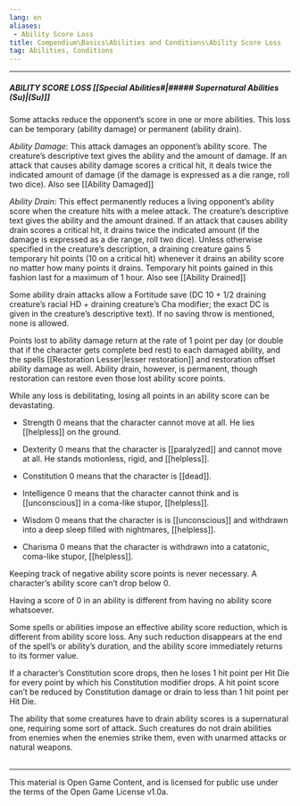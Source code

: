 ```yaml
---
lang: en
aliases:
 - Ability Score Loss
title: Compendium\Basics\Abilities and Conditions\Ability Score Loss
tag: Abilities, Conditions
---
```


---
##### ABILITY SCORE LOSS [[Special Abilities#|##### Supernatural Abilities (Su)|(Su)]]

Some attacks reduce the opponent’s score in one or more abilities. This loss can be temporary (ability damage) or permanent (ability drain).

_Ability Damage_: This attack damages an opponent’s ability score. The creature’s descriptive text gives the ability and the amount of damage. If an attack that causes ability damage scores a critical hit, it deals twice the indicated amount of damage (if the damage is expressed as a die range, roll two dice). Also see [[Ability Damaged]]

_Ability Drain_: This effect permanently reduces a living opponent’s ability score when the creature hits with a melee attack. The creature’s descriptive text gives the ability and the amount drained. If an attack that causes ability drain scores a critical hit, it drains twice the indicated amount (if the damage is expressed as a die range, roll two dice). Unless otherwise specified in the creature’s description, a draining creature gains 5 temporary hit points (10 on a critical hit) whenever it drains an ability score no matter how many points it drains. Temporary hit points gained in this fashion last for a maximum of 1 hour. Also see [[Ability Drained]]



Some ability drain attacks allow a Fortitude save (DC 10 + 1/2 draining creature’s racial HD + draining creature’s Cha modifier; the exact DC is given in the creature’s descriptive text). If no saving throw is mentioned, none is allowed.  

Points lost to ability damage return at the rate of 1 point per day (or double that if the character gets complete bed rest) to each damaged ability, and the spells [[Restoration Lesser|lesser restoration]] and restoration offset ability damage as well. Ability drain, however, is permanent, though restoration can restore even those lost ability score points.

While any loss is debilitating, losing all points in an ability score can be devastating.

- Strength 0 means that the character cannot move at all. He lies [[helpless]] on the ground.
    
- Dexterity 0 means that the character is [[paralyzed]] and cannot move at all. He stands motionless, rigid, and [[helpless]].
    
- Constitution 0 means that the character is [[dead]].
    
- Intelligence 0 means that the character cannot think and is [[unconscious]] in a coma-like stupor, [[helpless]].
    
- Wisdom 0 means that the character is is [[unconscious]] and withdrawn into a deep sleep filled with nightmares, [[helpless]].
    
- Charisma 0 means that the character is withdrawn into a catatonic, coma-like stupor, [[helpless]].
    

Keeping track of negative ability score points is never necessary. A character’s ability score can’t drop below 0.

Having a score of 0 in an ability is different from having no ability score whatsoever.

Some spells or abilities impose an effective ability score reduction, which is different from ability score loss. Any such reduction disappears at the end of the spell’s or ability’s duration, and the ability score immediately returns to its former value.

If a character’s Constitution score drops, then he loses 1 hit point per Hit Die for every point by which his Constitution modifier drops. A hit point score can’t be reduced by Constitution damage or drain to less than 1 hit point per Hit Die.

The ability that some creatures have to drain ability scores is a supernatural one, requiring some sort of attack. Such creatures do not drain abilities from enemies when the enemies strike them, even with unarmed attacks or natural weapons.
<br><br>

---

This material is Open Game Content, and is licensed for public use under the terms of the Open Game License v1.0a.
